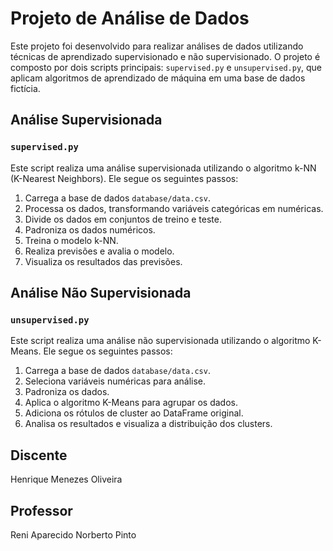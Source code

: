 # Projeto de Análise de Dados

Este projeto foi desenvolvido para realizar análises de dados utilizando técnicas de aprendizado supervisionado e não supervisionado. O projeto é composto por dois scripts principais: `supervised.py` e `unsupervised.py`, que aplicam algoritmos de aprendizado de máquina em uma base de dados fictícia.

## Análise Supervisionada

### `supervised.py`
Este script realiza uma análise supervisionada utilizando o algoritmo k-NN (K-Nearest Neighbors). Ele segue os seguintes passos:
1. Carrega a base de dados `database/data.csv`.
2. Processa os dados, transformando variáveis categóricas em numéricas.
3. Divide os dados em conjuntos de treino e teste.
4. Padroniza os dados numéricos.
5. Treina o modelo k-NN.
6. Realiza previsões e avalia o modelo.
7. Visualiza os resultados das previsões.

## Análise Não Supervisionada

### `unsupervised.py`
Este script realiza uma análise não supervisionada utilizando o algoritmo K-Means. Ele segue os seguintes passos:
1. Carrega a base de dados `database/data.csv`.
2. Seleciona variáveis numéricas para análise.
3. Padroniza os dados.
4. Aplica o algoritmo K-Means para agrupar os dados.
5. Adiciona os rótulos de cluster ao DataFrame original.
6. Analisa os resultados e visualiza a distribuição dos clusters.

## Discente
Henrique Menezes Oliveira

## Professor
Reni Aparecido Norberto Pinto